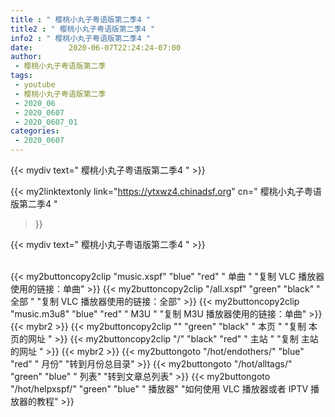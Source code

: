 ```yaml
---
title : " 樱桃小丸子粤语版第二季4 "
title2 : " 樱桃小丸子粤语版第二季4 "
info2 : " 樱桃小丸子粤语版第二季4 "
date:        2020-06-07T22:24:24-07:00
author:
 - 樱桃小丸子粤语版第二季
tags:
 - youtube
 - 樱桃小丸子粤语版第二季
 - 2020_06
 - 2020_0607
 - 2020_0607_01
categories:
 - 2020_0607
---
```


{{< mydiv text=" 樱桃小丸子粤语版第二季4 " >}}
<br>


{{< my2linktextonly 
link="https://ytxwz4.chinadsf.org"
cn=" 樱桃小丸子粤语版第二季4 "
>}}

{{< mydiv text=" 樱桃小丸子粤语版第二季4 " >}}

<br>
{{< my2buttoncopy2clip "music.xspf"        "blue"   "red"    " 单曲 "  "复制 VLC 播放器使用的链接：单曲" >}} {{< my2buttoncopy2clip "/all.xspf"         "green"  "black"  " 全部 "  "复制 VLC 播放器使用的链接：全部" >}} {{< my2buttoncopy2clip "music.m3u8"        "blue"   "red"    " M3U  "    "复制 M3U 播放器使用的链接：单曲" >}} {{< mybr2 >}} {{< my2buttoncopy2clip ""                  "green"  "black"  " 本页 "    "复制 本页的网址 " >}} {{< my2buttoncopy2clip "/"                 "black"  "red"    " 主站 "    "复制 主站的网址 " >}} {{< mybr2 >}} {{< my2buttongoto      "/hot/endothers/"   "blue"   "red"    " 月份"   "转到月份总目录" >}} {{< my2buttongoto      "/hot/alltags/"     "green"  "blue"   " 列表"   "转到文章总列表" >}} {{< my2buttongoto      "/hot/helpxspf/"    "green"  "blue"   " 播放器" "如何使用 VLC 播放器或者 IPTV 播放器的教程" >}} 
